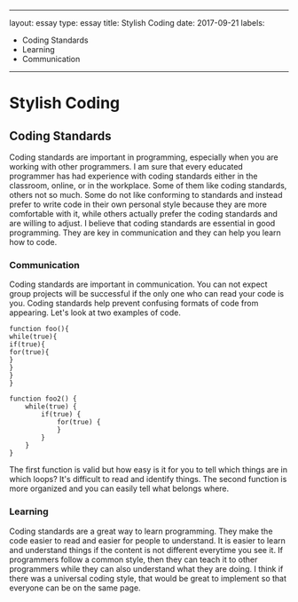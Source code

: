 
---
layout: essay
type: essay
title: Stylish Coding
date: 2017-09-21
labels:
  - Coding Standards
  - Learning
  - Communication
---
# Stylish Coding

## Coding Standards 
Coding standards are important in programming, especially when you are working with other programmers. I am sure that every educated programmer has had experience with coding standards either in the classroom, online, or in the workplace. Some of them like coding standards, others not so much. Some do not like conforming to standards and instead prefer to write code in their own personal style because they are more comfortable with it, while others actually prefer the coding standards and are willing to adjust. I believe that coding standards are essential in good programming. They are key in communication and they can help you learn how to code. 
### Communication
Coding standards are important in communication. You can not expect group projects will be successful if the only one who can read your code is you. Coding standards help prevent confusing formats of code from appearing. Let's look at two examples of code.

```
function foo(){
while(true){
if(true){
for(true){
}
}
}
}
```
```
function foo2() {
    while(true) {
        if(true) {
            for(true) {
            }
        }
    }    
}

```
The first function is valid but how easy is it for you to tell which things are in which loops? It's difficult to read and identify things. The second function is more organized and you can easily tell what belongs where.
### Learning 
Coding standards are a great way to learn programming. They make the code easier to read and easier for people to understand. It is easier to learn and understand things if the content is not different everytime you see it. If programmers follow a common style, then they can teach it to other programmers while they can also understand what they are doing. I think if there was a universal coding style, that would be great to implement so that everyone can be on the same page.
